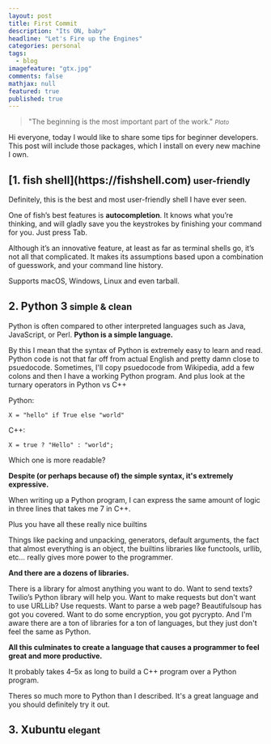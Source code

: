 ```yaml
---
layout: post
title: First Commit
description: "Its ON, baby"
headline: "Let's Fire up the Engines"
categories: personal
tags: 
  - blog
imagefeature: "gtx.jpg"
comments: false
mathjax: null
featured: true
published: true
---
```


>&quot;The beginning is the most important part of the work.&quot;
><small><cite title="Plato">Plato</cite></small>

Hi everyone, today I would like to share some tips for beginner developers. This post will include those packages, which I install on every new machine I own.

<h2>[1. fish shell](https://fishshell.com)<small> user-friendly</small></h2>
Definitely, this is the best and most user-friendly shell I have ever seen. 


One of fish’s best features is <b>autocompletion</b>. It knows what you’re thinking, and will gladly save you the keystrokes by finishing your command for you. Just press Tab.

Although it’s an innovative feature, at least as far as terminal shells go, it’s not all that complicated. It makes its assumptions based upon a combination of guesswork, and your command line history.


Supports macOS, Windows, Linux and even tarball.

<h2>2. Python 3<small> simple & clean</small></h2>
Python is often compared to other interpreted languages such as Java, JavaScript, or Perl. <b>Python is a simple language.</b>


By this I mean that the syntax of Python is extremely easy to learn and read. Python code is not that far off from actual English and pretty damn close to psuedocode. Sometimes, I'll copy psuedocode from Wikipedia, add a few colons and then I have a working Python program. And plus look at the turnary operators in Python vs C++



Python:

<code>X = "hello" if True else "world"</code>

C++:

<code>X = true ? "Hello" : "world";</code>

Which one is more readable?




<b>Despite (or perhaps because of) the simple syntax, it's extremely expressive.</b>

When writing up a Python program, I can express the same amount of logic in three lines that takes me 7 in C++.

Plus you have all these really nice builtins

Things like packing and unpacking, generators, default arguments, the fact that almost everything is an object, the builtins libraries like functools, urllib, etc… really gives more power to the programmer.


<b>And there are a dozens of libraries.</b>

There is a library for almost anything you want to do. Want to send texts? Twilio’s Python library will help you. Want to make requests but don't want to use URLLib? Use requests. Want to parse a web page? Beautifulsoup has got you covered. Want to do some encryption, you got pycrypto. And I'm aware there are a ton of libraries for a ton of languages, but they just don't feel the same as Python.

<b>All this culminates to create a language that causes a programmer to feel great and more productive.</b>

It probably takes 4–5x as long to build a C++ program over a Python program.

Theres so much more to Python than I described. It's a great language and you should definitely try it out.


<h2>3. Xubuntu<small> elegant</small></h2>